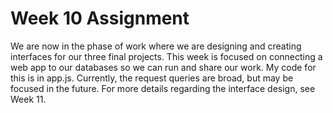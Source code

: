 # Week 10 Assignment

We are now in the phase of work where we are designing and creating interfaces 
for our three final projects. This week is focused on connecting a web app to our 
databases so we can run and share our work. My code for this is in app.js.
Currently, the request queries are broad, but may be focused in the future.
For more details regarding the interface design, see Week 11.